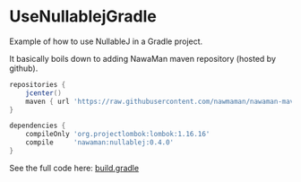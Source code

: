 # UseNullablejGradle
Example of how to use NullableJ in a Gradle project.

It basically boils down to adding NawaMan maven repository (hosted by github).

```Groovy
repositories {
    jcenter()
    maven { url 'https://raw.githubusercontent.com/nawmaman/nawaman-maven-repository/master/' }
}

dependencies {
    compileOnly 'org.projectlombok:lombok:1.16.16'
    compile     'nawaman:nullablej:0.4.0'
}
```

See the full code here: [build.gradle](https://github.com/NawaMan/UseNullableJGradle/blob/master/build.gradle)
